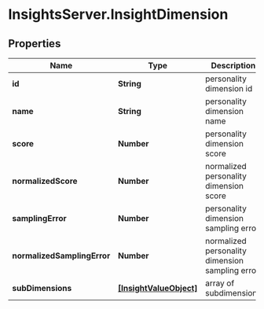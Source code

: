 # InsightsServer.InsightDimension

## Properties
Name | Type | Description | Notes
------------ | ------------- | ------------- | -------------
**id** | **String** | personality dimension id | [optional] 
**name** | **String** | personality dimension name | [optional] 
**score** | **Number** | personality dimension score | [optional] 
**normalizedScore** | **Number** | normalized personality dimension score | [optional] 
**samplingError** | **Number** | personality dimension sampling error | [optional] 
**normalizedSamplingError** | **Number** | normalized personality dimension sampling error | [optional] 
**subDimensions** | [**[InsightValueObject]**](InsightValueObject.md) | array of subdimensions | [optional] 


